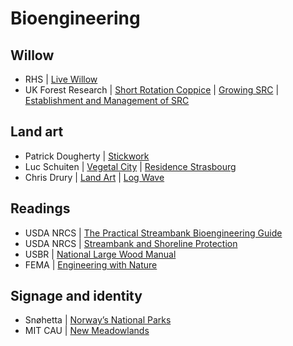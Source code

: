 # Bioengineering

## Willow
* RHS | [Live Willow](https://www.rhs.org.uk/advice/profile?PID=588)
* UK Forest Research | [Short Rotation Coppice](https://www.forestry.gov.uk/fr/beeh-9uqplc) |
[Growing SRC](https://www.forestry.gov.uk/pdf/Growing_Short_Rotation_Coppice_tcm6_2004.pdf/$FILE/Growing_Short_Rotation_Coppice_tcm6_2004.pdf) |
[Establishment and Management of SRC](https://www.forestry.gov.uk/pdf/fcpn7.pdf/$FILE/fcpn7.pdf)

## Land art
* Patrick Dougherty | [Stickwork](http://www.stickwork.net/)
* Luc Schuiten | [Vegetal City](http://www.vegetalcity.net/en/) | [Residence Strasbourg](http://www.vegetalcity.net/en/topics/residence-strasbourg/)
* Chris Drury | [Land Art](http://chrisdrury.co.uk/category/works_outside/) | [Log Wave](http://chrisdrury.co.uk/log-wave-ashland-community-project-milton-keynes/)

## Readings
* USDA NRCS | [The Practical Streambank Bioengineering Guide](https://www.nrcs.usda.gov/Internet/FSE_PLANTMATERIALS/publications/idpmcpu116.pdf)
* USDA NRCS | [Streambank and Shoreline Protection](https://efotg.sc.egov.usda.gov/references/public/IA/Chapter-16_Streambank_and_Shoreline_Protection.pdf)
* USBR | [National Large Wood Manual](https://www.usbr.gov/research/projects/download_product.cfm?id=1481)
* FEMA | [Engineering with Nature](https://www.fema.gov/pdf/about/regions/regionx/Engineering_With_Nature_Web.pdf)

## Signage and identity
* Snøhetta | [Norway’s National Parks](https://snohetta.com/project/226-norways-national-parks)
* MIT CAU | [New Meadowlands](http://www.rebuildbydesign.org/data/files/672.pdf)
